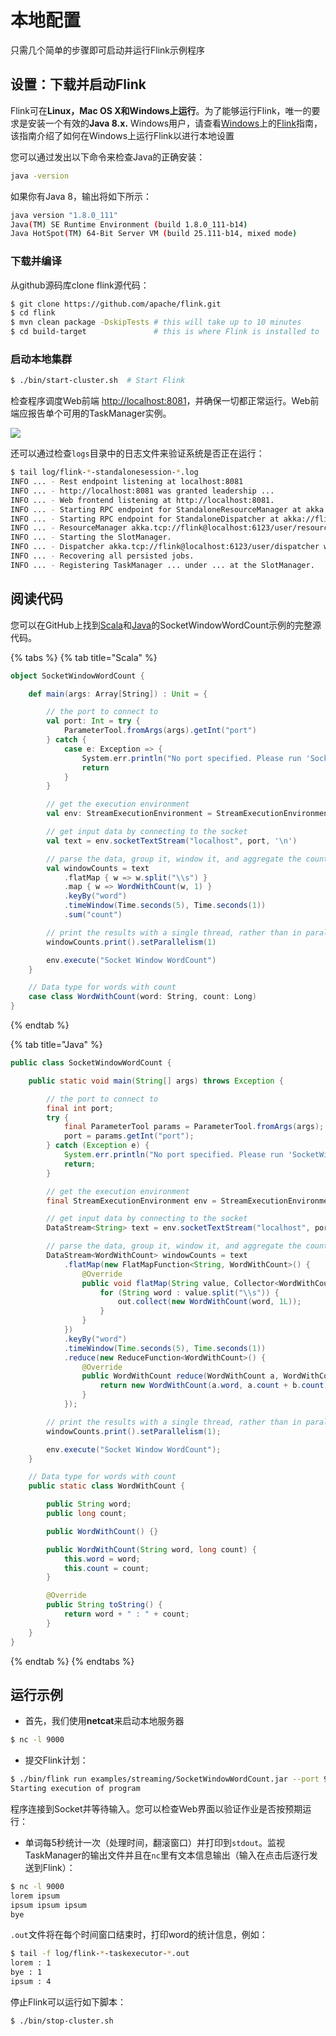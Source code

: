 # 本地配置

只需几个简单的步骤即可启动并运行Flink示例程序

## 设置：下载并启动Flink

Flink可在**Linux，Mac OS X和Windows上运行**。为了能够运行Flink，唯一的要求是安装一个有效的**Java 8.x.** Windows用户，请查看[Windows](https://ci.apache.org/projects/flink/flink-docs-master/tutorials/flink_on_windows.html)上的[Flink](https://ci.apache.org/projects/flink/flink-docs-master/tutorials/flink_on_windows.html)指南，该指南介绍了如何在Windows上运行Flink以进行本地设置

您可以通过发出以下命令来检查Java的正确安装：

```bash
java -version
```

如果你有Java 8，输出将如下所示：

```bash
java version "1.8.0_111"
Java(TM) SE Runtime Environment (build 1.8.0_111-b14)
Java HotSpot(TM) 64-Bit Server VM (build 25.111-b14, mixed mode)
```

### 下载并编译

从github源码库clone flink源代码：

```bash
$ git clone https://github.com/apache/flink.git
$ cd flink
$ mvn clean package -DskipTests # this will take up to 10 minutes
$ cd build-target               # this is where Flink is installed to
```

### 启动本地集群

```bash
$ ./bin/start-cluster.sh  # Start Flink
```

检查程序调度Web前端 [http://localhost:8081](http://localhost:8081/)，并确保一切都正常运行。Web前端应报告单个可用的TaskManager实例。

![](../../.gitbook/assets/jobmanager-1.png)

还可以通过检查`logs`目录中的日志文件来验证系统是否正在运行：

```bash
$ tail log/flink-*-standalonesession-*.log
INFO ... - Rest endpoint listening at localhost:8081
INFO ... - http://localhost:8081 was granted leadership ...
INFO ... - Web frontend listening at http://localhost:8081.
INFO ... - Starting RPC endpoint for StandaloneResourceManager at akka://flink/user/resourcemanager .
INFO ... - Starting RPC endpoint for StandaloneDispatcher at akka://flink/user/dispatcher .
INFO ... - ResourceManager akka.tcp://flink@localhost:6123/user/resourcemanager was granted leadership ...
INFO ... - Starting the SlotManager.
INFO ... - Dispatcher akka.tcp://flink@localhost:6123/user/dispatcher was granted leadership ...
INFO ... - Recovering all persisted jobs.
INFO ... - Registering TaskManager ... under ... at the SlotManager.
```

## 阅读代码

您可以在GitHub上找到[Scala](https://github.com/apache/flink/blob/master/flink-examples/flink-examples-streaming/src/main/scala/org/apache/flink/streaming/scala/examples/socket/SocketWindowWordCount.scala)和[Java](https://github.com/apache/flink/blob/master/flink-examples/flink-examples-streaming/src/main/java/org/apache/flink/streaming/examples/socket/SocketWindowWordCount.java)的SocketWindowWordCount示例的完整源代码。

{% tabs %}
{% tab title="Scala" %}
```scala
object SocketWindowWordCount {

    def main(args: Array[String]) : Unit = {

        // the port to connect to
        val port: Int = try {
            ParameterTool.fromArgs(args).getInt("port")
        } catch {
            case e: Exception => {
                System.err.println("No port specified. Please run 'SocketWindowWordCount --port <port>'")
                return
            }
        }

        // get the execution environment
        val env: StreamExecutionEnvironment = StreamExecutionEnvironment.getExecutionEnvironment

        // get input data by connecting to the socket
        val text = env.socketTextStream("localhost", port, '\n')

        // parse the data, group it, window it, and aggregate the counts
        val windowCounts = text
            .flatMap { w => w.split("\\s") }
            .map { w => WordWithCount(w, 1) }
            .keyBy("word")
            .timeWindow(Time.seconds(5), Time.seconds(1))
            .sum("count")

        // print the results with a single thread, rather than in parallel
        windowCounts.print().setParallelism(1)

        env.execute("Socket Window WordCount")
    }

    // Data type for words with count
    case class WordWithCount(word: String, count: Long)
}
```
{% endtab %}

{% tab title="Java" %}
```java
public class SocketWindowWordCount {

    public static void main(String[] args) throws Exception {

        // the port to connect to
        final int port;
        try {
            final ParameterTool params = ParameterTool.fromArgs(args);
            port = params.getInt("port");
        } catch (Exception e) {
            System.err.println("No port specified. Please run 'SocketWindowWordCount --port <port>'");
            return;
        }

        // get the execution environment
        final StreamExecutionEnvironment env = StreamExecutionEnvironment.getExecutionEnvironment();

        // get input data by connecting to the socket
        DataStream<String> text = env.socketTextStream("localhost", port, "\n");

        // parse the data, group it, window it, and aggregate the counts
        DataStream<WordWithCount> windowCounts = text
            .flatMap(new FlatMapFunction<String, WordWithCount>() {
                @Override
                public void flatMap(String value, Collector<WordWithCount> out) {
                    for (String word : value.split("\\s")) {
                        out.collect(new WordWithCount(word, 1L));
                    }
                }
            })
            .keyBy("word")
            .timeWindow(Time.seconds(5), Time.seconds(1))
            .reduce(new ReduceFunction<WordWithCount>() {
                @Override
                public WordWithCount reduce(WordWithCount a, WordWithCount b) {
                    return new WordWithCount(a.word, a.count + b.count);
                }
            });

        // print the results with a single thread, rather than in parallel
        windowCounts.print().setParallelism(1);

        env.execute("Socket Window WordCount");
    }

    // Data type for words with count
    public static class WordWithCount {

        public String word;
        public long count;

        public WordWithCount() {}

        public WordWithCount(String word, long count) {
            this.word = word;
            this.count = count;
        }

        @Override
        public String toString() {
            return word + " : " + count;
        }
    }
}

```
{% endtab %}
{% endtabs %}

## 运行示例

* 首先，我们使用**netcat**来启动本地服务器

```bash
$ nc -l 9000
```

* 提交Flink计划：

```bash
$ ./bin/flink run examples/streaming/SocketWindowWordCount.jar --port 9000
Starting execution of program
```

程序连接到Socket并等待输入。您可以检查Web界面以验证作业是否按预期运行：

* 单词每5秒统计一次（处理时间，翻滚窗口）并打印到`stdout`。监视TaskManager的输出文件并且在`nc`里有文本信息输出（输入在点击后逐行发送到Flink）：

```bash
$ nc -l 9000
lorem ipsum
ipsum ipsum ipsum
bye
```

`.out`文件将在每个时间窗口结束时，打印word的统计信息，例如：

```bash
$ tail -f log/flink-*-taskexecutor-*.out
lorem : 1
bye : 1
ipsum : 4
```

停止Flink可以运行如下脚本：

```bash
$ ./bin/stop-cluster.sh
```


